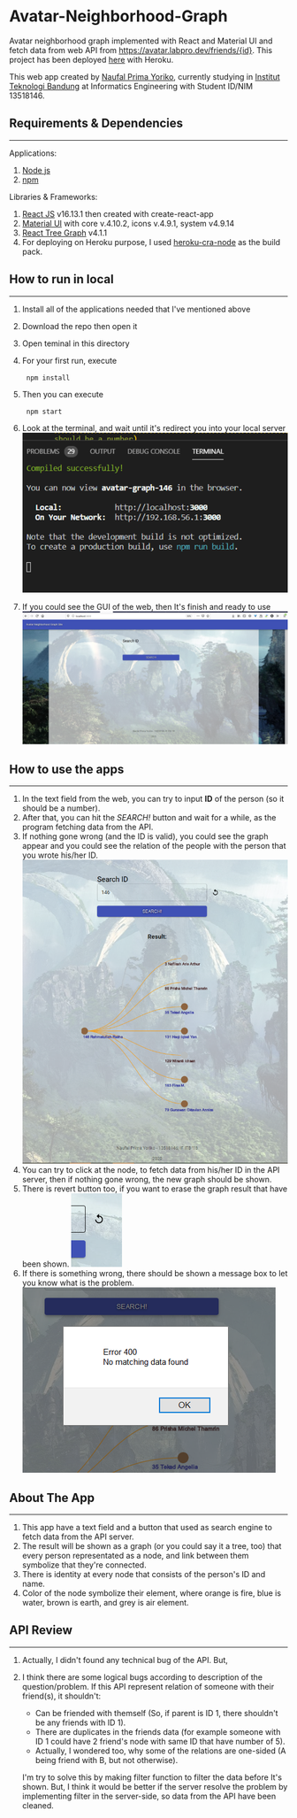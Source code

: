 # Avatar-Neighborhood-Graph
Avatar neighborhood graph implemented with React and Material UI and fetch data from web API from https://avatar.labpro.dev/friends/{id}.
This project has been deployed [here](https://avatar-graph-146.herokuapp.com/) with Heroku.

This web app created by [Naufal Prima Yoriko](https://github.com/primayoriko/), currently studying in [Institut Teknologi Bandung](http://itb.ac.id/) at Informatics Engineering with Student ID/NIM 13518146.

## Requirements & Dependencies
--------------
Applications:
1. [Node js](https://nodejs.org)
2. [npm](https://npmjs.com)

Libraries & Frameworks:
1. [React JS](https://reactjs.org) v16.13.1 then created with create-react-app
2. [Material UI](https://material-ui.com) with core v.4.10.2, icons v.4.9.1, system v4.9.14
3. [React Tree Graph](https://www.npmjs.com/package/react-tree-graph) v4.1.1
4. For deploying on Heroku purpose, I used [heroku-cra-node](https://github.com/mars/heroku-cra-node) as the build pack.

## How to run in local
--------------------
1. Install all of the applications needed that I've mentioned above
2. Download the repo then open it
3. Open teminal in this directory
4. For your first run, execute
   
        npm install

5. Then you can execute

        npm start

6. Look at the terminal, and wait until it's redirect you into your local server
   ![Successfully Compiled Message](docs/compiledMessage.png)
7. If you could see the GUI of the web, then It's finish and ready to use
   ![Start Screen](docs/startScreen.png)

## How to use the apps
-----------------------
1. In the text field from the web, you can try to input **ID** of the person (so it should be a number).
2. After that, you can hit the *SEARCH!* button and wait for a while, as the program fetching data from the API.
3. If nothing gone wrong (and the ID is valid), you could see the graph appear and you could see the relation of the people with the person that you wrote his/her ID.
   ![Graph Result](docs/graphResult.png)
4. You can try to click at the node, to fetch data from his/her ID in the API server, then if nothing gone wrong, the new graph should be shown.
5. There is revert button too, if you want to erase the graph result that have been shown.
   ![Revert Button](docs/revertButton.png)
6. If there is something wrong, there should be shown a message box to let you know what is the problem.
   ![Error Message](docs/errorMessage.png)

## About The App
-------------
1. This app have a text field and a button that used as search engine to fetch data from the API server.
2. The result will be shown as a graph (or you could say it a tree, too) that every person representated as a node, and link between them symbolize that they're connected.
3. There is identity at every node that consists of the person's ID and name.
4. Color of the node symbolize their element, where orange is fire, blue is water, brown is earth, and grey is air element. 

## API Review
-------------------
1. Actually, I didn't found any technical bug of the API. But, 
2. I think there are some logical bugs according to description of the question/problem. If this API represent relation of someone with their friend(s), it shouldn't:
    * Can be friended with themself (So, if parent is ID 1, there shouldn't be any friends with ID 1).
    * There are duplicates in the friends data (for example someone with ID 1     could have 2 friend's node with same ID that have number of 5).
    * Actually, I wondered too, why some of the relations are one-sided (A being friend with B, but not otherwise).

    I'm try to solve this by making filter function to filter the data before It's shown. But, I think it would be  better if the server resolve the problem by implementing filter in the server-side, so data from the API have been cleaned.

